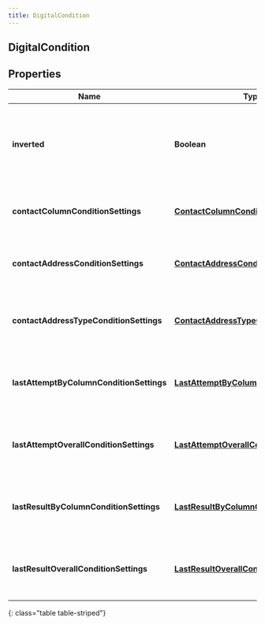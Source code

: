 ```yaml
---
title: DigitalCondition
---
```

## DigitalCondition


## Properties

| Name | Type | Description | Notes |
| ------------ | ------------- | ------------- | ------------- |
| **inverted** | <!----><!---->**Boolean**<!----> | If true, inverts the result of evaluating this condition. Default is false. |  [optional] |
| **contactColumnConditionSettings** | <!----><!---->[**ContactColumnConditionSettings**](ContactColumnConditionSettings.html)<!----> | The settings for a 'contact list column' condition. |  [optional] |
| **contactAddressConditionSettings** | <!----><!---->[**ContactAddressConditionSettings**](ContactAddressConditionSettings.html)<!----> | The settings for a 'contact address' condition. |  [optional] |
| **contactAddressTypeConditionSettings** | <!----><!---->[**ContactAddressTypeConditionSettings**](ContactAddressTypeConditionSettings.html)<!----> | The settings for a 'contact address type' condition. |  [optional] |
| **lastAttemptByColumnConditionSettings** | <!----><!---->[**LastAttemptByColumnConditionSettings**](LastAttemptByColumnConditionSettings.html)<!----> | The settings for a 'last attempt by column' condition. |  [optional] |
| **lastAttemptOverallConditionSettings** | <!----><!---->[**LastAttemptOverallConditionSettings**](LastAttemptOverallConditionSettings.html)<!----> | The settings for a 'last attempt overall' condition. |  [optional] |
| **lastResultByColumnConditionSettings** | <!----><!---->[**LastResultByColumnConditionSettings**](LastResultByColumnConditionSettings.html)<!----> | The settings for a 'last result by column' condition. |  [optional] |
| **lastResultOverallConditionSettings** | <!----><!---->[**LastResultOverallConditionSettings**](LastResultOverallConditionSettings.html)<!----> | The settings for a 'last result overall' condition. |  [optional] |
{: class="table table-striped"}



